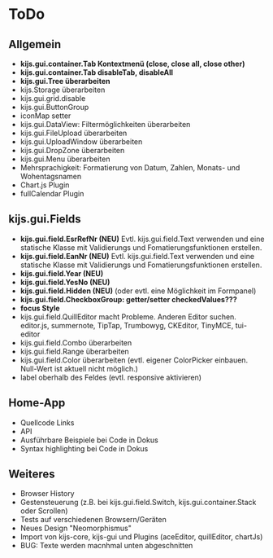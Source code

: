 ToDo
=====
Allgemein
---------
- **kijs.gui.container.Tab Kontextmenü (close, close all, close other)**
- **kijs.gui.container.Tab disableTab, disableAll**
- **kijs.gui.Tree überarbeiten**
- kijs.Storage überarbeiten
- kijs.gui.grid.disable
- kijs.gui.ButtonGroup
- iconMap setter
- kijs.gui.DataView: Filtermöglichkeiten überarbeiten
- kijs.gui.FileUpload überarbeiten
- kijs.gui.UploadWindow überarbeiten
- kijs.gui.DropZone überarbeiten
- kijs.gui.Menu überarbeiten
- Mehrsprachigkeit: Formatierung von Datum, Zahlen, Monats- und Wohentagsnamen
- Chart.js Plugin
- fullCalendar Plugin


kijs.gui.Fields
---------------
- **kijs.gui.field.EsrRefNr (NEU)** Evtl. kijs.gui.field.Text verwenden und eine statische 
  Klasse mit Validierungs und Fomatierungsfunktionen erstellen.
- **kijs.gui.field.EanNr (NEU)** Evtl. kijs.gui.field.Text verwenden und eine statische 
  Klasse mit Validierungs und Fomatierungsfunktionen erstellen.
- **kijs.gui.field.Year (NEU)**
- **kijs.gui.field.YesNo (NEU)**
- **kijs.gui.field.Hidden (NEU)** (oder evtl. eine Möglichkeit im Formpanel)
- **kijs.gui.field.CheckboxGroup: getter/setter checkedValues???**
- **focus Style**
- kijs.gui.field.QuillEditor macht Probleme. Anderen Editor suchen. editor.js, summernote, TipTap, Trumbowyg, CKEditor, TinyMCE, tui-editor
- kijs.gui.field.Combo überarbeiten  
- kijs.gui.field.Range überarbeiten  
- kijs.gui.field.Color überarbeiten (evtl. eigener ColorPicker einbauen. Null-Wert ist aktuell nicht möglich.)
- label oberhalb des Feldes (evtl. responsive aktivieren)


Home-App
--------
- Quellcode Links
- API
- Ausführbare Beispiele bei Code in Dokus
- Syntax highlighting bei Code in Dokus


Weiteres
--------
- Browser History
- Gestensteuerung (z.B. bei kijs.gui.field.Switch, kijs.gui.container.Stack oder Scrollen)
- Tests auf verschiedenen Browsern/Geräten
- Neues Design "Neomorphismus"
- Import von kijs-core, kijs-gui und Plugins (aceEditor, quillEditor, chartJs)
- BUG: Texte werden macnhmal unten abgeschnitten
